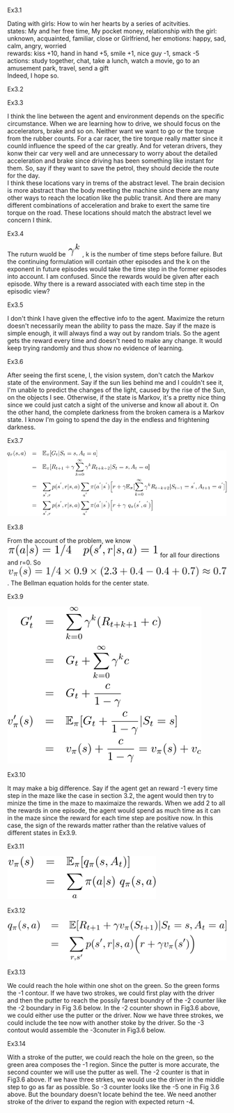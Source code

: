 Ex3.1

Dating with girls: How to win her hearts by a series of acitvities.  
states: My and her free time, My pocket money, relationship with the girl: unknown, acquainted, familiar, close or Girlfriend, her emotions: happy, sad, calm, angry, worried  
rewards: kiss +10,  hand in hand +5, smile +1, nice guy -1, smack -5  
actions: study together, chat, take a lunch, watch a movie, go to an amusement park, travel, send a gift  
Indeed, I hope so.

Ex3.2

Ex3.3

I think the line between the agent and environment depends on the specific circumstance. When we are learning how to drive, we should focus on the accelerators, brake and so on. Neither want we want to go or the torque from the rubber counts. For a car racer, the tire torque really matter since it counld influence the speed of the car greatly. And for veteran drivers, they konw their car very well and are unnecessary to worry about the detailed acceleration and brake since driving has been something like instant for them. So, say if they want to save the petrol, they should decide the route for the day.  
I think these locations vary in trems of the abstract level. The brain decision is more abstract than the body meeting the machine since there are many other ways to reach the location like the public transit. And there are many different combinations of acceleration and brake to exert the same tire torque on the road. These locations should match the abstract level we concern I think.

Ex3.4

The ruturn wuold be ![Ex3.4](Ex3.4.svg) , k is the number of time steps before failure. But the continuing formulation will contain other episodes and the k on the exponent in future episodes would take the time step in the former episodes into account. I am confused. Since the rewards would be given after each episode. Why there is a reward associated with each time step in the episodic view?   

Ex3.5

I don't think I have given the effective info to the agent. Maximize the return doesn't necessarily mean the ability to pass the maze. Say if the maze is simple enough, it will always find a way out by random trials. So the agent gets the reward every time and doesn't need to make any change. It would keep trying randomly and thus show no evidence of learning.

Ex3.6

After seeing the first scene, I, the vision system, don't catch the Markov state of the environment. Say if the sun lies behind me and I couldn't see it, I'm unable to predict the changes of the light, caused by the rise of the Sun, on the objects I see. Otherwise, if the state is Markov, it's a pretty nice thing since we could just catch a sight of the universe and know all about it. On the other hand, the complete darkness from the broken camera is a Markov state. I know I'm going to spend the day in the endless and frightening darkness. 

Ex3.7

![Ex3.7](Ex3.7.svg)

Ex3.8

From the account of the problem, we know ![3.8.1](Ex3.8.1.svg) for all four directions and r=0. So ![3.8.2](Ex3.8.2.svg). The Bellman equation holds for the center state.


Ex3.9

![Ex3.9](Ex3.9.svg)

Ex3.10

It may make a big difference. Say if the agent get an reward -1 every time step in the maze like the case in section 3.2, the agent would then try to minize the time in the maze to maximaize the rewards. When we add 2 to all the rewards in one episode, the agent would spend as much time as it can in the maze since the reward for each time step are positive now. In this case, the sign of the rewards matter rather than the relative values of different states in Ex3.9.

Ex3.11

![Ex3.11](Ex3.11.svg)

Ex3.12

![Ex3.12](Ex3.12.svg)

Ex3.13

We could reach the hole within one shot on the green. So the green forms the -1 contour. If we have two strokes, we could first play with the driver and then the putter to reach the possily farest boundry of the -2 counter like the -2 boundary in Fig 3.6 below. In the -2 counter shown in Fig3.6 above, we could either use the putter or the driver. Now we have three strokes, we could include the tee now with another stoke by the driver. So the -3 contout would assemble the -3conuter in Fig3.6 below.

Ex3.14

With a stroke of the putter, we could reach the hole on the green, so the green area composes the -1 region. Since the putter is more accurate, the second counter we will use the putter as well. The -2 counter is that in Fig3.6 above. If we have three strkes, we would use the driver in the middle step to go as far as possible. So -3 counter looks like the -5 one in Fig 3.6 above. But the boundary doesn't locate behind the tee. We need another stroke of the driver to expand the region with expected return -4.

